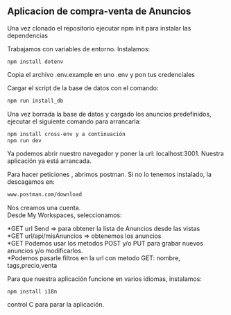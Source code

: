 ## Aplicacion de compra-venta de Anuncios

Una vez clonado el repositorio ejecutar npm init para instalar las dependencias

Trabajamos con variables de entorno. Instalamos:

```
npm install dotenv
```

Copia el archivo .env.example en uno .env y pon tus credenciales

Cargar el script de la base de datos con el comando:

```sh
npm run install_db
```

Una vez borrada la base de datos y cargado los anuncios predefinidos, ejecutar el siguiente comando para arrancarla:

```sh
npm install cross-env y a continuación
npm run dev
```

Ya podemos abrir nuestro navegador y poner la url: localhost:3001.
Nuestra aplicación ya está arrancada.

Para hacer peticiones , abrimos postman. Si no lo tenemos instalado, la descagamos en:

```sh
www.postman.com/download
```

Nos creamos una cuenta. \
Desde My Workspaces, seleccionamos:

*GET url Send => para obtener la lista de Anuncios desde las vistas\
*GET url/api/misAnuncios => obtenemos los anuncios \
*GET Podemos usar los metodos POST y/o PUT para grabar nuevos anuncios y/o modificarlos.\
*Podemos pasarle filtros en la url con metodo GET: nombre, tags,precio,venta

Para que nuestra aplicación funcione en varios idiomas, instalamos:

```
npm install i18n
```

control C para parar la aplicación.
